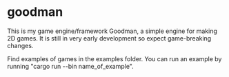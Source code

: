 # goodman

This is my game engine/framework Goodman, a simple engine for making 2D games. It is still in very early development so expect game-breaking changes. 

Find examples of games in the examples folder. You can run an example by running "cargo run --bin name_of_example".
